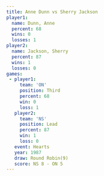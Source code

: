 ```yaml
---
title: Anne Dunn vs Sherry Jackson
player1:               
  name: Dunn, Anne     
  percent: 68          
  wins: 0              
  losses: 1            
player2:               
  name: Jackson, Sherry
  percent: 87          
  wins: 1              
  losses: 0            
games:
 - player1:         
     team: 'ON'     
     position: Third
     percent: 68    
     win: 0         
     loss: 1        
   player2:        
     team: 'NS'    
     position: Lead
     percent: 87   
     win: 1        
     loss: 0       
   event: Hearts       
   year: 1987          
   draw: Round Robin(9)
   score: NS 8 - ON 5  
---
```

